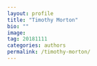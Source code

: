 ```yaml
---
layout: profile
title: "Timothy Morton"
bio: ""
image: 
tag: 20181111
categories: authors
permalink: /timothy-morton/
---
```

